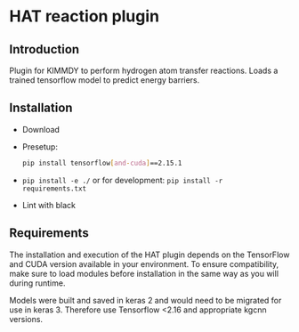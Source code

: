 # HAT reaction plugin

## Introduction

Plugin for KIMMDY to perform hydrogen atom transfer reactions. Loads a trained tensorflow model to predict energy barriers.

## Installation

* Download
* Presetup:

    ```bash
    pip install tensorflow[and-cuda]==2.15.1
    ```

* `pip install -e ./`  or for development: `pip install -r requirements.txt`
* Lint with black



## Requirements

The installation and execution of the HAT plugin depends on the TensorFlow and CUDA version available in your environment. To ensure compatibility, make sure to load modules before installation in the same way as you will during runtime.

Models were built and saved in keras 2 and would need to be migrated for use in keras 3. Therefore use Tensorflow <2.16 and appropriate kgcnn versions.



